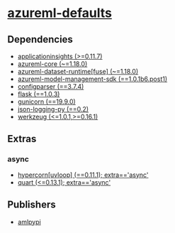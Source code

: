 # [azureml-defaults](https://pypi.org/project/azureml-defaults)

## Dependencies
- [applicationinsights (>=0.11.7)](packages/a/applicationinsights.md)
- [azureml-core (~=1.18.0)](packages/a/azureml-core.md)
- [azureml-dataset-runtime[fuse] (~=1.18.0)](packages/a/azureml-dataset-runtime.md)
- [azureml-model-management-sdk (==1.0.1b6.post1)](packages/a/azureml-model-management-sdk.md)
- [configparser (==3.7.4)](packages/c/configparser.md)
- [flask (==1.0.3)](packages/f/flask.md)
- [gunicorn (==19.9.0)](packages/g/gunicorn.md)
- [json-logging-py (==0.2)](packages/j/json-logging-py.md)
- [werkzeug (<=1.0.1,>=0.16.1)](packages/w/werkzeug.md)


## Extras

### async
- [hypercorn[uvloop] (==0.11.1); extra=='async'](packages/h/hypercorn.md)
- [quart (<=0.13.1); extra=='async'](packages/q/quart.md)


## Publishers
- [amlpypi](https://pypi.org/user/amlpypi)


